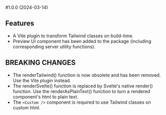 #1.0.0 (2024-03-14)

## Features
- A Vite plugin to transform Tailwind classes on build-time.
- Preview UI component has been added to the package (including corresponding server utility functions).

## BREAKING CHANGES
- The renderTailwind() function is now obsolete and has been removed. Use the Vite plugin instead.
- The renderSvelte() function is replaced by Svelte's native render() function. Use the renderAsPlainText() function to turn a rendered component's html to plain text.
- The `<Custom />` component is required to use Tailwind classes on custom html.
